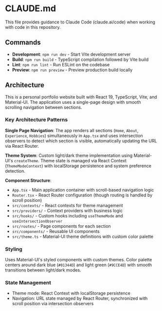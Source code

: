 # CLAUDE.md

This file provides guidance to Claude Code (claude.ai/code) when working with code in this repository.

## Commands

- **Development**: `npm run dev` - Start Vite development server
- **Build**: `npm run build` - TypeScript compilation followed by Vite build
- **Lint**: `npm run lint` - Run ESLint on the codebase
- **Preview**: `npm run preview` - Preview production build locally

## Architecture

This is a personal portfolio website built with React 19, TypeScript, Vite, and Material-UI. The application uses a single-page design with smooth scrolling navigation between sections.

### Key Architecture Patterns

**Single Page Navigation**: The app renders all sections (`Home`, `About`, `Experience`, `Hobbies`) simultaneously in `App.tsx` and uses intersection observers to detect which section is visible, automatically updating the URL via React Router.

**Theme System**: Custom light/dark theme implementation using Material-UI's `createTheme`. Theme state is managed via React Context (`ThemeModeContext`) with localStorage persistence and system preference detection.

**Component Structure**:
- `App.tsx` - Main application container with scroll-based navigation logic
- `Router.tsx` - React Router configuration (though routing is handled by scroll position)
- `src/contexts/` - React contexts for theme management
- `src/providers/` - Context providers with business logic
- `src/hooks/` - Custom hooks including `useThemeMode` and `useIntersectionObserver`
- `src/routes/` - Page components for each section
- `src/components/` - Reusable UI components
- `src/theme.ts` - Material-UI theme definitions with custom color palette

### Styling

Uses Material-UI's styled components with custom themes. Color palette centers around dark blue (`#01344D`) and light green (`#9CCE4D`) with smooth transitions between light/dark modes.

### State Management

- Theme mode: React Context with localStorage persistence
- Navigation: URL state managed by React Router, synchronized with scroll position via intersection observers